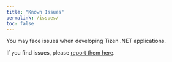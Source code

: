 ```yaml
---
title: "Known Issues"
permalink: /issues/
toc: false
---
```


You may face issues when developing Tizen .NET applications.

If you find issues, please [report them here]({{site.url}}{{site.baseurl}}/faq/questions).
